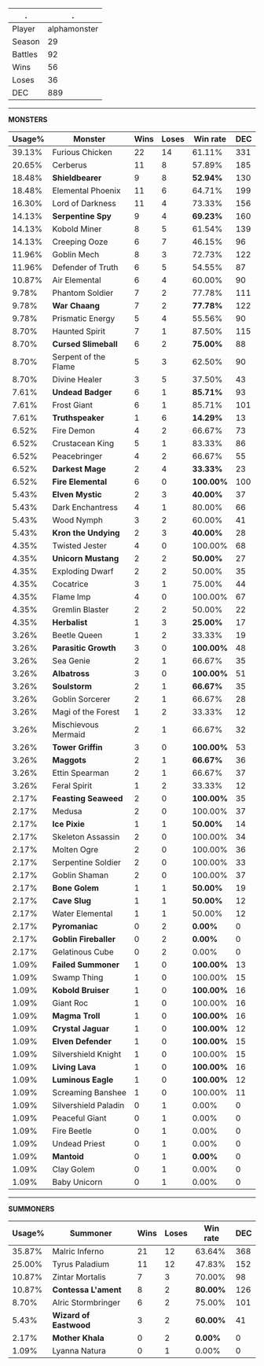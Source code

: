 .|.
|-|-
Player|alphamonster
Season|29
Battles|92
Wins|56
Loses|36
DEC|889

---
**MONSTERS**

Usage%|Monster|Wins|Loses|Win rate|DEC|
-|-|-|-|-|-|
39.13%|Furious Chicken|22|14|61.11%|331|
20.65%|Cerberus|11|8|57.89%|185|
18.48%|**Shieldbearer**|9|8|**52.94%**|130|
18.48%|Elemental Phoenix|11|6|64.71%|199|
16.30%|Lord of Darkness|11|4|73.33%|156|
14.13%|**Serpentine Spy**|9|4|**69.23%**|160|
14.13%|Kobold Miner|8|5|61.54%|139|
14.13%|Creeping Ooze|6|7|46.15%|96|
11.96%|Goblin Mech|8|3|72.73%|122|
11.96%|Defender of Truth|6|5|54.55%|87|
10.87%|Air Elemental|6|4|60.00%|90|
9.78%|Phantom Soldier|7|2|77.78%|111|
9.78%|**War Chaang**|7|2|**77.78%**|122|
9.78%|Prismatic Energy|5|4|55.56%|90|
8.70%|Haunted Spirit|7|1|87.50%|115|
8.70%|**Cursed Slimeball**|6|2|**75.00%**|88|
8.70%|Serpent of the Flame|5|3|62.50%|90|
8.70%|Divine Healer|3|5|37.50%|43|
7.61%|**Undead Badger**|6|1|**85.71%**|93|
7.61%|Frost Giant|6|1|85.71%|101|
7.61%|**Truthspeaker**|1|6|**14.29%**|13|
6.52%|Fire Demon|4|2|66.67%|73|
6.52%|Crustacean King|5|1|83.33%|86|
6.52%|Peacebringer|4|2|66.67%|55|
6.52%|**Darkest Mage**|2|4|**33.33%**|23|
6.52%|**Fire Elemental**|6|0|**100.00%**|100|
5.43%|**Elven Mystic**|2|3|**40.00%**|37|
5.43%|Dark Enchantress|4|1|80.00%|66|
5.43%|Wood Nymph|3|2|60.00%|41|
5.43%|**Kron the Undying**|2|3|**40.00%**|28|
4.35%|Twisted Jester|4|0|100.00%|68|
4.35%|**Unicorn Mustang**|2|2|**50.00%**|27|
4.35%|Exploding Dwarf|2|2|50.00%|35|
4.35%|Cocatrice|3|1|75.00%|44|
4.35%|Flame Imp|4|0|100.00%|67|
4.35%|Gremlin Blaster|2|2|50.00%|22|
4.35%|**Herbalist**|1|3|**25.00%**|17|
3.26%|Beetle Queen|1|2|33.33%|19|
3.26%|**Parasitic Growth**|3|0|**100.00%**|48|
3.26%|Sea Genie|2|1|66.67%|35|
3.26%|**Albatross**|3|0|**100.00%**|51|
3.26%|**Soulstorm**|2|1|**66.67%**|35|
3.26%|Goblin Sorcerer|2|1|66.67%|28|
3.26%|Magi of the Forest|1|2|33.33%|12|
3.26%|Mischievous Mermaid|2|1|66.67%|32|
3.26%|**Tower Griffin**|3|0|**100.00%**|53|
3.26%|**Maggots**|2|1|**66.67%**|36|
3.26%|Ettin Spearman|2|1|66.67%|37|
3.26%|Feral Spirit|1|2|33.33%|12|
2.17%|**Feasting Seaweed**|2|0|**100.00%**|35|
2.17%|Medusa|2|0|100.00%|37|
2.17%|**Ice Pixie**|1|1|**50.00%**|14|
2.17%|Skeleton Assassin|2|0|100.00%|34|
2.17%|Molten Ogre|2|0|100.00%|36|
2.17%|Serpentine Soldier|2|0|100.00%|33|
2.17%|Goblin Shaman|2|0|100.00%|37|
2.17%|**Bone Golem**|1|1|**50.00%**|19|
2.17%|**Cave Slug**|1|1|**50.00%**|12|
2.17%|Water Elemental|1|1|50.00%|12|
2.17%|**Pyromaniac**|0|2|**0.00%**|0|
2.17%|**Goblin Fireballer**|0|2|**0.00%**|0|
2.17%|Gelatinous Cube|0|2|0.00%|0|
1.09%|**Failed Summoner**|1|0|**100.00%**|13|
1.09%|Swamp Thing|1|0|100.00%|15|
1.09%|**Kobold Bruiser**|1|0|**100.00%**|16|
1.09%|Giant Roc|1|0|100.00%|16|
1.09%|**Magma Troll**|1|0|**100.00%**|16|
1.09%|**Crystal Jaguar**|1|0|**100.00%**|12|
1.09%|**Elven Defender**|1|0|**100.00%**|15|
1.09%|Silvershield Knight|1|0|100.00%|15|
1.09%|**Living Lava**|1|0|**100.00%**|16|
1.09%|**Luminous Eagle**|1|0|**100.00%**|12|
1.09%|Screaming Banshee|1|0|100.00%|11|
1.09%|Silvershield Paladin|0|1|0.00%|0|
1.09%|Peaceful Giant|0|1|0.00%|0|
1.09%|Fire Beetle|0|1|0.00%|0|
1.09%|Undead Priest|0|1|0.00%|0|
1.09%|**Mantoid**|0|1|**0.00%**|0|
1.09%|Clay Golem|0|1|0.00%|0|
1.09%|Baby Unicorn|0|1|0.00%|0|

---
**SUMMONERS**

Usage%|Summoner|Wins|Loses|Win rate|DEC|
-|-|-|-|-|-|
35.87%|Malric Inferno|21|12|63.64%|368|
25.00%|Tyrus Paladium|11|12|47.83%|152|
10.87%|Zintar Mortalis|7|3|70.00%|98|
10.87%|**Contessa L'ament**|8|2|**80.00%**|126|
8.70%|Alric Stormbringer|6|2|75.00%|101|
5.43%|**Wizard of Eastwood**|3|2|**60.00%**|41|
2.17%|**Mother Khala**|0|2|**0.00%**|0|
1.09%|Lyanna Natura|0|1|0.00%|0|
